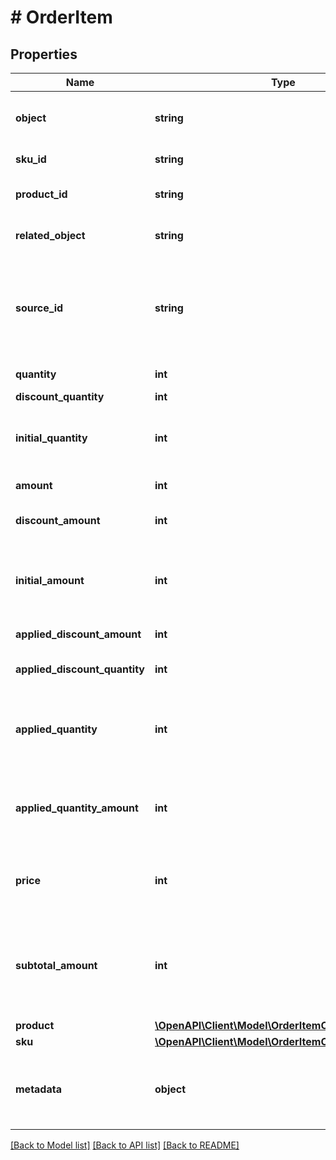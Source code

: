 # # OrderItem

## Properties

Name | Type | Description | Notes
------------ | ------------- | ------------- | -------------
**object** | **string** | The type of the object represented by JSON. This object stores information about the &#x60;order_item&#x60;. | [optional] [default to 'order_item']
**sku_id** | **string** | Unique identifier of the SKU. It is assigned by Voucherify. | [optional]
**product_id** | **string** | Unique identifier of the product. It is assigned by Voucherify. | [optional]
**related_object** | **string** | Used along with the source_id property, can be set to either sku or product. | [optional]
**source_id** | **string** | The merchant&#39;s product/SKU ID (if it is different from the Voucherify product/SKU ID). It is useful in the integration between multiple systems. It can be an ID from an eCommerce site, a database, or a third-party service. | [optional]
**quantity** | **int** | The quantity of the particular item in the cart. | [optional]
**discount_quantity** | **int** | Number of dicounted items. | [optional]
**initial_quantity** | **int** | A positive integer in the smallest unit quantity representing the total amount of the order; this is the sum of the order items&#39; quantity. | [optional]
**amount** | **int** | The total amount of the order item (price * quantity). | [optional]
**discount_amount** | **int** | Sum of all order-item-level discounts applied to the order. | [optional]
**initial_amount** | **int** | A positive integer in the smallest currency unit (e.g. 100 cents for $1.00) representing the total amount of the order. This is the sum of the order items&#39; amounts. | [optional]
**applied_discount_amount** | **int** | Order-level discount amount applied in the transaction. | [optional]
**applied_discount_quantity** | **int** | Number of the discounted items applied in the transaction. | [optional]
**applied_quantity** | **int** | Quantity of items changed by the application of a new quantity items. It can be positive when an item is added or negative if an item is replaced. | [optional]
**applied_quantity_amount** | **int** | Amount for the items changed by the application of a new quantity items. It can be positive when an item is added or negative if an item is replaced. | [optional]
**price** | **int** | Unit price of an item. Value is multiplied by 100 to precisely represent 2 decimal places. For example &#x60;10000 cents&#x60; for &#x60;$100.00&#x60;. | [optional]
**subtotal_amount** | **int** | Final order item amount after the applied item-level discount.  If there are no item-level discounts applied, this item is equal to the &#x60;amount&#x60;.    &#x60;subtotal_amount&#x60;&#x3D;&#x60;amount&#x60;-&#x60;discount_amount&#x60; | [optional]
**product** | [**\OpenAPI\Client\Model\OrderItemCalculatedProduct**](OrderItemCalculatedProduct.md) |  | [optional]
**sku** | [**\OpenAPI\Client\Model\OrderItemCalculatedSku**](OrderItemCalculatedSku.md) |  | [optional]
**metadata** | **object** | A set of custom key/value pairs that you can attach to an order item. It can be useful for storing additional information about the order item in a structured format. | [optional]

[[Back to Model list]](../../README.md#models) [[Back to API list]](../../README.md#endpoints) [[Back to README]](../../README.md)
